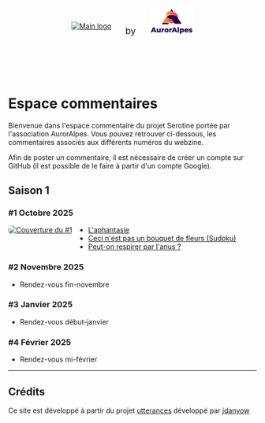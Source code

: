 <div style="display: flex; align-items: flex-end; justify-content: center; gap: 3vw; padding: 2vh;">
  <a href="https://www.auroralpes.fr/" target="_blank">
    <img src="media/logo_serotine.svg" alt="Main logo" style="height: 10vw; max-height: 160px; min-height: 30px; object-fit: contain;">
  </a>
  <span style="font-size: 2vw; font-weight: 500; font-family: sans-serif;">by</span>
  <a href="https://www.auroralpes.fr/" target="_blank">
    <img src="media/logo_Auroralpes.png" alt="Small logo" style="height: 6vw; max-height: 120px; min-height: 20px; object-fit: contain;">
  </a>
</div>

# Espace commentaires

Bienvenue dans l'espace commentaire du projet Serotine portée par l'association AurorAlpes.
Vous pouvez retrouver ci-dessous, les commentaires associés aux différents numéros du webzine.

Afin de poster un commentaire, il est nécessaire de créer un compte sur GitHub (il est possible de le faire à partir d'un compte Google).

## Saison 1

### #1 Octobre 2025

<!-- Flexbox (fonctionne dans la plupart des renderers Markdown qui acceptent du HTML inline) -->
<div style="display:flex; align-items:flex-start; gap:16px; max-width:100%;">
  <!-- Colonne image (fixe / adaptative) -->
  <div style="flex: 0 0 auto;">
    <a href="https://www.auroralpes.fr/" target="_blank">
      <img src="media/Sérotine1.jpg" alt="Couverture du #1"
          style="display:block; max-width:150px; height:auto; border-radius:6px;" />
    </a>
  </div>

  <!-- Colonne texte (liste) -->
  <div style="flex: 1 1 auto;">
    <ul style="margin:0; padding-left:1.2em;">
      <li><a href="articles/aphantasie.html" target="_blank">L'aphantasie</a></li>
      <li><a href="articles/aphantasie_sudoku.html" target="_blank">Ceci n'est pas un bouquet de fleurs (Sudoku)</a></li>
      <li><a href="articles/respirer_par_anus.html" target="_blank">Peut-on respirer par l'anus ?</a></li>
    </ul>
  </div>
</div>

### #2 Novembre 2025
- Rendez-vous fin-novembre

### #3 Janvier 2025
- Rendez-vous début-janvier

### #4 Février 2025
- Rendez-vous mi-février

---

## Crédits
Ce site est développé à partir du projet [utterances](https://github.com/utterance/utterances) développé par [jdanyow](https://github.com/jdanyow)


